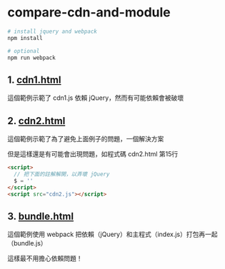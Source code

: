 # compare-cdn-and-module

```bash
# install jquery and webpack
npm install

# optional
npm run webpack
```

## 1. [cdn1.html](https://github.com/iampaul83/compare-cdn-and-module/blob/master/cdn1.html)

這個範例示範了 cdn1.js 依賴 jQuery，然而有可能依賴會被破壞

## 2. [cdn2.html](https://github.com/iampaul83/compare-cdn-and-module/blob/master/cdn2.html)

這個範例示範了為了避免上面例子的問題，一個解決方案

但是這樣還是有可能會出現問題，如程式碼 cdn2.html 第15行
```html
<script>
  // 把下面的註解解開，以弄壞 jQuery
  $ = ''
</script>
<script src="cdn2.js"></script>
```

## 3. [bundle.html](https://github.com/iampaul83/compare-cdn-and-module/blob/master/bundle.html)

這個範例使用 webpack 把依賴（jQuery）和主程式（index.js）打包再一起（bundle.js）

這樣最不用擔心依賴問題！